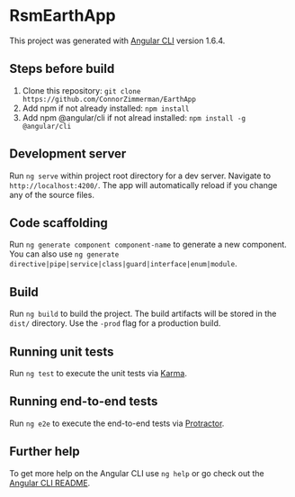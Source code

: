 # RsmEarthApp

This project was generated with [Angular CLI](https://github.com/angular/angular-cli) version 1.6.4.

## Steps before build

1. Clone this repository:
`git clone https://github.com/ConnorZimmerman/EarthApp`
2. Add npm if not already installed:
`npm install`
3. Add npm @angular/cli if not alread installed: 
 `npm install -g @angular/cli`

## Development server

Run `ng serve` within project root directory for a dev server. Navigate to `http://localhost:4200/`. The app will automatically reload if you change any of the source files.

## Code scaffolding

Run `ng generate component component-name` to generate a new component. You can also use `ng generate directive|pipe|service|class|guard|interface|enum|module`.

## Build

Run `ng build` to build the project. The build artifacts will be stored in the `dist/` directory. Use the `-prod` flag for a production build.

## Running unit tests

Run `ng test` to execute the unit tests via [Karma](https://karma-runner.github.io).

## Running end-to-end tests

Run `ng e2e` to execute the end-to-end tests via [Protractor](http://www.protractortest.org/).

## Further help

To get more help on the Angular CLI use `ng help` or go check out the [Angular CLI README](https://github.com/angular/angular-cli/blob/master/README.md).
